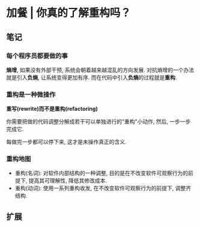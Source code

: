 # 加餐 | 你真的了解重构吗？

## 笔记

### 每个程序员都要做的事

**熵增**, 如果没有外部干预, 系统会朝着越来越混乱的方向发展. 对抗熵增的一个办法就是引入**负熵**, 让系统变得更加有序. 而在代码中引入**负熵**的过程就是**重构**.

### 重构是一种微操作

**重写(rewrite)而不是重构(refactoring)**

你需要把做的代码调整分解成若干可以单独进行的"重构"小动作, 然后, 一步一步完成它.

每做完一步都可以停下来, 这才是未操作真正的含义.

### 重构地图

* 重构(名词): 对软件内部结构的一种调整, 目的是在不改变软件可观察行为的前提下, 提高其可理解性, 降低其修改成本.
* 重构(动词): 使用一系列重构收发, 在不改变软件可观察行为的前提下, 调整齐结构.

## 扩展